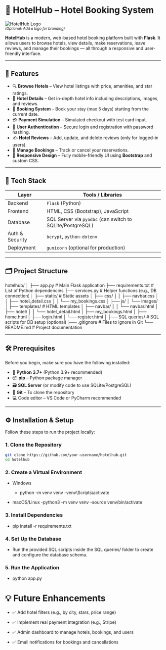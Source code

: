 # 🏨 HotelHub – Hotel Booking System

![HotelHub Logo](static/images/logo.png)  
<sub><i>*(Optional: Add a logo for branding)*</i></sub>

**HotelHub** is a modern, web-based hotel booking platform built with **Flask**. It allows users to browse hotels, view details, make reservations, leave reviews, and manage their bookings — all through a responsive and user-friendly interface.

---

## 🚀 Features

- 🔍 **Browse Hotels** – View hotel listings with price, amenities, and star ratings.  
- 🏨 **Hotel Details** – Get in-depth hotel info including descriptions, images, and reviews.  
- 📅 **Booking System** – Book your stay (max 5 days) starting from the current date.  
- 💳 **Payment Simulation** – Simulated checkout with test card input.  
- 🔐 **User Authentication** – Secure login and registration with password hashing.  
- ✍️ **Hotel Reviews** – Add, update, and delete reviews (only for logged-in users).  
- 📂 **Manage Bookings** – Track or cancel your reservations.  
- 📱 **Responsive Design** – Fully mobile-friendly UI using **Bootstrap** and custom CSS.

---

## 🧰 Tech Stack

| Layer         | Tools / Libraries                     |
|---------------|----------------------------------------|
| Backend       | `Flask` (Python)                       |
| Frontend      | HTML, CSS (Bootstrap), JavaScript      |
| Database      | SQL Server via `pyodbc` (can switch to SQLite/PostgreSQL) |
| Auth & Security | `bcrypt`, `python-dotenv`            |
| Deployment    | `gunicorn` (optional for production)   |

---

## 🗂 Project Structure

hotelhub/ │ 
   ├── app.py # Main Flask application 
   ├── requirements.txt # List of Python dependencies 
   ├── services.py # Helper functions (e.g., DB connection) │ 
   ├── static/ # Static assets │ 
      ├── css/ │ │
         ├── navbar.css │ │ 
         ├── hotel_detail.css │ 
         │ └── my_bookings.css │
      ├── js/ │
      └── images/ │
   ├── templates/ # HTML templates │ 
   ├── navbar/ │ 
      │ └── navbar.html │
   ├── hotel/ │ │
      └── hotel_detail.html │ 
         ├── my_bookings.html │ ├── home.html │ ├── login.html │ └── register.html │ ├── SQL queries/ # SQL scripts for DB setup (optional) ├── .gitignore # Files to ignore in Git └── README.md # Project documentation


---

## 🛠 Prerequisites

Before you begin, make sure you have the following installed:

- 🐍 **Python 3.7+** (Python 3.9+ recommended)
- 📦 **pip** – Python package manager
- 🗃 **SQL Server** (or modify code to use SQLite/PostgreSQL)
- 🧪 **Git** – To clone the repository
- 💻 Code editor – VS Code or PyCharm recommended

---

## ⚙️ Installation & Setup

Follow these steps to run the project locally:

### 1. Clone the Repository

```bash
git clone https://github.com/your-username/hotelhub.git
cd hotelhub
```
### 2. Create a Virtual Environment

   - Windows
     - python -m venv venv
      -venv\Scripts\activate

  -  macOS/Linux
      -python3 -m venv venv
      -source venv/bin/activate

### 3. Install Dependencies
- pip install -r requirements.txt

### 4. Set Up the Database
- Run the provided SQL scripts inside the SQL queries/ folder to create and configure the database schema.

### 5. Run the Application
- python app.py

# 💡 Future Enhancements
- ✅ Add hotel filters (e.g., by city, stars, price range)

- ✅ Implement real payment integration (e.g., Stripe)

- ✅ Admin dashboard to manage hotels, bookings, and users

- ✅ Email notifications for bookings and cancellations



